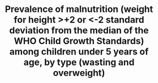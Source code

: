 ---
actual_indicator_available: 'Percent of children under 5 years with weight-for-height/length
  <2 standard deviations below (wasting) or >2 standard deviations above (overweight)
  the median weight-for-length/height '
comments_and_limitations: Estimates reported pertain to the 2-year pooled NHANES data.
  The estimates for percent wasting and overweight met the NCHS standards for reliability
  and precision and the confidence interval width for both estimates was less than
  5 percent.
data_non_statistical: false
date_metadata_updated: December 2016
date_of_national_source_publication: October, 2015
goal_meta_link: http://unstats.un.org/sdgs/files/metadata-compilation/Metadata-Goal-2.pdf
goal_meta_link_page: 7
graph: bar
graph_status_notes: Graph
graph_title: Percent of children ages 0 to 5 years with wasting (very low weight-for-length/height)
  in the US
graph_type: line
graph_type_description: Bar graph
has_metadata: true
indicator: 2.2.2
indicator_name: Prevalence of malnutrition (weight for height >+2 or <-2 standard
  deviation from the median of the WHO Child Growth Standards) among children under
  5 years of age, by type (wasting and overweight)
indicator_sort_order: 02-02-02
indicator_variable: pct_us_wasting_under5
layout: indicator
periodicity: Biannually (every 2 years)
permalink: /2-2-2/
published: true
reporting_status: complete
sdg_goal: 2
source_active_1: true
source_agency_staff_email_1: AMBranum@cdc.gov
source_agency_staff_name_1: Division of Health and Nutrition Examination Survey
source_agency_survey_dataset_1: Centers for Disease Control and Prevention/National
  Center for Health Statistics/National Health and Nutrition Examination Survey
source_notes_1: null
source_title_1: null
source_url: http://www.cdc.gov/nchs/nhanes/index.htm
target: By 2030, end all forms of malnutrition, including achieving, by 2025, the
  internationally agreed targets on stunting and wasting in children under 5 years
  of age, and address the nutritional needs of adolescent girls, pregnant and lactating
  women and older persons.
target_id: '2.2'
time_period: 2000-2014
title: Prevalence of malnutrition (weight for height >+2 or <-2 standard deviation
  from the median of the WHO Child Growth Standards) among children under 5 years
  of age, by type (wasting and overweight)
un_custodial_agency: 'UNICEF (Partnering agencies: WHO)'
un_designated_tier: '1'
us_method_of_computation: The NHANES data were merged with the expanded WHO growth
  chart files of weight-for-length/height for boys and girls by age. For the wasting
  estimate, the number of children 5 and younger with weight-for-length/height 2 or
  more standard deviations below the median weight-for-length/height was divided by
  the total number of children from birth through 5 years and the result was multiplied
  by 100. For the overweight estimate, the number of children with weight-for-length/height
  2 or more standard deviations above the median weight-for-length/height was divided
  by the total number of children from birth through 5 years and the result was multiplied
  by 100. The numbers and resulting estimates are weighted to be nationally representative.
variable_description: null
variable_notes: null
---